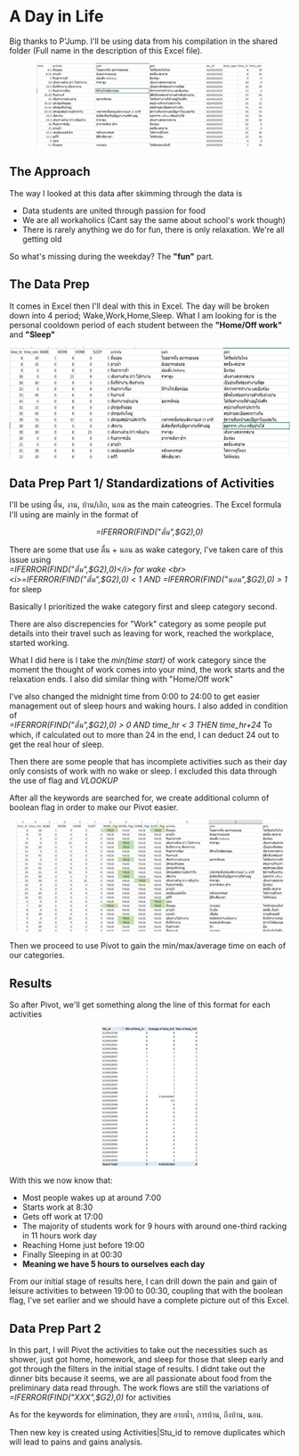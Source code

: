 <p><h1> A Day in Life</h1>

Big thanks to P'Jump. I'll be using data from his compilation in the shared folder (Full name in the description of this Excel file).
<p align="center"><img src="images/adayinlife.jpg" height ="150"></p></p>

<p><h2> The Approach</h2>
The way I looked at this data after skimming through the data is
<ul>
  <li> Data students are united through passion for food </li>
  <li> We are all workaholics (Cant say the same about school's work though) </li>
  <li> There is rarely anything we do for fun, there is only relaxation. We're all getting old </li>
</ul>

So what's missing during the weekday? The <b>"fun"</b> part.</p>

<p><h2> The Data Prep</h2>
It comes in Excel then I'll deal with this in Excel.
The day will be broken down into 4 period; Wake,Work,Home,Sleep.
What I am looking for is the personal cooldown period of each student between the <b>"Home/Off work"</b> and <b>"Sleep"</b>

<p align="center"><img src="images/dataprep.jpg" height ="200"></p></p>

<p><h2> Data Prep Part 1/ Standardizations of Activities</h2>
I'll be using ตื่น, งาน, บ้าน/เลิก, นอน as the main cateogries.
The Excel formula I'll using are mainly in the format of
<p align="center"><i> =IFERROR(FIND("ตื่น",$G2),0) </i></p>

There are some that use ตื่น + นอน as wake category, I've taken care of this issue using
<br><i>=IFERROR(FIND("ตื่น",$G2),0)</i> for wake
<br><i>=IFERROR(FIND("ตื่น",$G2),0) < 1 AND =IFERROR(FIND("นอน",$G2),0) > 1 </i> for sleep
  
Basically I prioritized the wake category first and sleep category second.

There are also discrepencies for "Work" category as some people put details into their travel such as leaving for work, reached the workplace, started working.
  
What I did here is I take the <i>min(time start)</i> of work category since the moment the thought of work comes into your mind, the work starts and the relaxation ends. I also did similar thing with "Home/Off work"
  
I've also changed the midnight time from 0:00 to 24:00 to get easier management out of sleep hours and waking hours. I also added in condition of
<br><i>=IFERROR(FIND("ตื่น",$G2),0) > 0 AND time_hr < 3 THEN time_hr+24</i>
To which, if calculated out to more than 24 in the end, I can deduct 24 out to get the real hour of sleep.
  
Then there are some people that has incomplete activities such as their day only consists of work with no wake or sleep. I excluded this data through the use of flag and <i>VLOOKUP</i>
  
After all the keywords are searched for, we create additional column of boolean flag in order to make our Pivot easier.
<p align="center"><img src="images/flag.jpg" height ="200"></p>
Then we proceed to use Pivot to gain the min/max/average time on each of our categories.
</p>

<p><h2> Results</h2>

So after Pivot, we'll get something along the line of this format for each activities
<p align="center"><img src="images/initial.jpg" height ="250"></p>

With this we now know that:
<ul>
  <li> Most people wakes up at around 7:00 </li>
  <li> Starts work at 8:30 </li>
  <li> Gets off work at 17:00 </li>
  <li> The majority of students work for 9 hours with around one-third racking in 11 hours work day </li>
  <li> Reaching Home just before 19:00 </li>
  <li> Finally Sleeping in at 00:30 </li>
  <li><b> Meaning we have 5 hours to ourselves each day </b></li>
</ul>
  
From our initial stage of results here, I can drill down the pain and gain of leisure activities to between 19:00 to 00:30, coupling that with the boolean flag, I've set earlier and we should have a complete picture out of this Excel. </p>
  
<p><h2> Data Prep Part 2</h2>

In this part, I will Pivot the activities to take out the necessities such as shower, just got home, homework, and sleep for those that sleep early and got through the filters in the initial stage of results.
I didnt take out the dinner bits because it seems, we are all passionate about food from the preliminary data read through.
The work flows are still the variations of
<br><i>=IFERROR(FIND("XXX",$G2),0)</i> for activities

As for the keywords for elimination, they are อาบน้ำ, การบ้าน, ถึงบ้าน, นอน.

Then new key is created using Activities|Stu_id to remove duplicates which will lead to pains and gains analysis.
